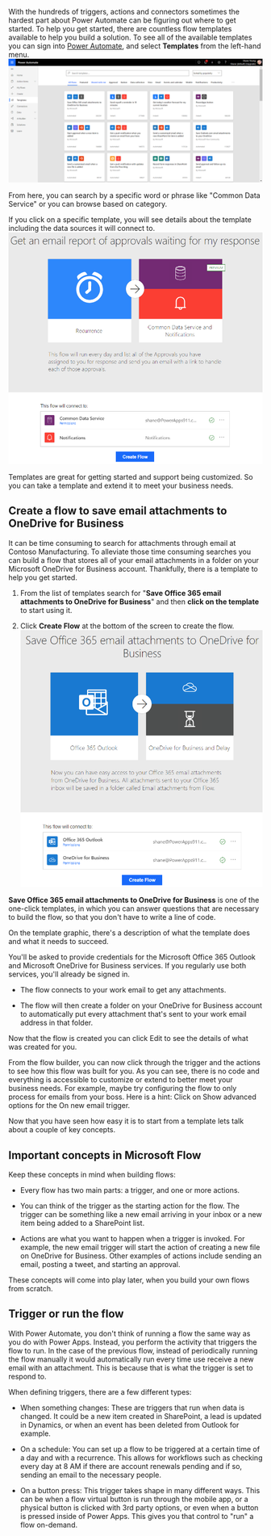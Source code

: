 With the hundreds of triggers, actions and connectors sometimes the hardest part about Power Automate can be figuring out where to get started. To help you get started, there are countless flow templates available to help you build a solution. To see all of the available templates you can sign into [Power Automate](https://ms.flow.microsoft.com/en-us/), and select **Templates** from the left-hand menu. 
    ![Power Automate template archive](../media/img1.png)

From here, you can search by a specific word or phrase like "Common Data Service" or you can browse based on category. 

If you click on a specific template, you will see details about the template including the data sources it will connect to. 
    ![template click in details](../media/img2.png)

Templates are great for getting started and support being customized. So you can take a template and extend it to meet your business needs.

## Create a flow to save email attachments to OneDrive for Business

It can be time consuming to search for attachments through email at Contoso Manufacturing. To alleviate those time consuming searches you can build a flow that stores all of your email attachments in a folder on your Microsoft OneDrive for Business account. Thankfully, there is a template to help you get started. 

1. From the list of templates search for "**Save Office 365 email attachments to OneDrive for Business**" and then **click on the template** to start using it.

2. Click **Create Flow** at the bottom of the screen to create the flow.
    ![Build flow for Office 365 emails](../media/img3.png)

**Save Office 365 email attachments to OneDrive for Business** is one of the one-click templates, in which you can answer questions that are necessary to build the flow, so that you don't have to write a line of code.

On the template graphic, there's a description of what the template does and what it needs to succeed.

You'll be asked to provide credentials for the Microsoft Office 365 Outlook and Microsoft OneDrive for Business services. If you regularly use both services, you'll already be signed in.

- The flow connects to your work email to get any attachments.

- The flow will then create a folder on your OneDrive for Business account to automatically put every attachment that's sent to your work email address in that folder.

Now that the flow is created you can click Edit to see the details of what was created for you.

From the flow builder, you can now click through the trigger and the actions to see how this flow was built for you. As you can see, there is no code and everything is accessible to customize or extend to better meet your business needs. For example, maybe try configuring the flow to only process for emails from your boss. Here is a hint: Click on Show advanced options for the On new email trigger. 

Now that you have seen how easy it is to start from a template lets talk about a couple of key concepts.

## Important concepts in Microsoft Flow

Keep these concepts in mind when building flows:

- Every flow has two main parts: a trigger, and one or more actions.

- You can think of the trigger as the starting action for the flow. The trigger can be something like a new email arriving in your inbox or a new item being added to a SharePoint list.

- Actions are what you want to happen when a trigger is invoked. For example, the new email trigger will start the action of creating a new file on OneDrive for Business. Other examples of actions include sending an email, posting a tweet, and starting an approval.

These concepts will come into play later, when you build your own flows from scratch.

## Trigger or run the flow

With Power Automate, you don't think of running a flow the same way as you do with Power Apps. Instead, you perform the activity that triggers the flow to run. In the case of the previous flow, instead of periodically running the flow manually it would automatically run every time use receive a new email with an attachment. This is because that is what the trigger is set to respond to. 

When defining triggers, there are a few different types:

- When something changes: These are triggers that run when data is changed. It could be a new item created in SharePoint, a lead is updated in Dynamics, or when an event has been deleted from Outlook for example.

- On a schedule: You can set up a flow to be triggered at a certain time of a day and with a recurrence. This allows for workflows such as checking every day at 8 AM if there are account renewals pending and if so, sending an email to the necessary people.

- On a button press: This trigger takes shape in many different ways. This can be when a flow virtual button is run through the mobile app, or a physical button is clicked with 3rd party options, or even when a button is pressed inside of Power Apps. This gives you that control to "run" a flow on-demand.

